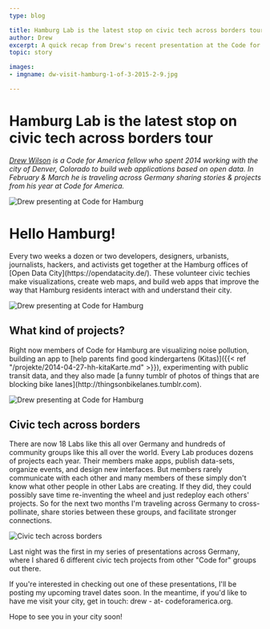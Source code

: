 ```yaml
---
type: blog

title: Hamburg Lab is the latest stop on civic tech across borders tour
author: Drew
excerpt: A quick recap from Drew's recent presentation at the Code for Hamburg meetup
topic: story

images:
- imgname: dw-visit-hamburg-1-of-3-2015-2-9.jpg

---
```


# Hamburg Lab is the latest stop on civic tech across borders tour

<em><a href="https://twitter.com/drewSaysGoVeg">Drew Wilson</a> is a Code for America fellow who spent 2014 working with the city of Denver, Colorado to build web applications based on open data. In February & March he is traveling across Germany sharing stories & projects from his year at Code for America.</em>

![Drew presenting at Code for Hamburg](/blog/dw-visit-hamburg-2-of-3-2015-2-9.jpg)

<h1>Hello Hamburg!</h1>
Every two weeks a dozen or two developers, designers, urbanists, journalists, hackers, and activists get together at the Hamburg offices of [Open Data City](https://opendatacity.de/). These volunteer civic techies make visualizations, create web maps, and build web apps that improve the way that Hamburg residents interact with and understand their city.

![Drew presenting at Code for Hamburg](/blog/dw-visit-hamburg-1-of-3-2015-2-9.jpg)

<h2>What kind of projects?</h2>
Right now members of Code for Hamburg are visualizing noise pollution, building an app to [help parents find good kindergartens (Kitas)]({{< ref "/projekte/2014-04-27-hh-kitaKarte.md" >}}), experimenting with public transit data, and they also made [a funny tumblr of photos of things that are blocking bike lanes](http://thingsonbikelanes.tumblr.com).

![Drew presenting at Code for Hamburg](/blog/dw-visit-hamburg-3-of-3-2015-2-9.jpg)


<h2>Civic tech across borders</h2>
There are now 18 Labs like this all over Germany and hundreds of community groups like this all over the world. Every Lab produces dozens of projects each year. Their members make apps, publish data-sets, organize events, and design new interfaces. But members rarely communicate with each other and many members of these simply don't know what other people in other Labs are creating. If they did, they could possibly save time re-inventing the wheel and just redeploy each others' projects. So for the next two months I'm traveling across Germany to cross-pollinate, share stories between these groups, and facilitate stronger connections.

![Civic tech across borders](/blog/dw-visit-hamburg-4-of-3-lol-2015-2-9.jpg)

Last night was the first in my series of presentations across Germany, where I shared 6 different civic tech projects from other "Code for" groups out there.

If you're interested in checking out one of these presentations, I'll be posting my upcoming travel dates soon. In the meantime, if you'd like to have me visit your city, get in touch: drew - at- codeforamerica.org.

Hope to see you in your city soon!
